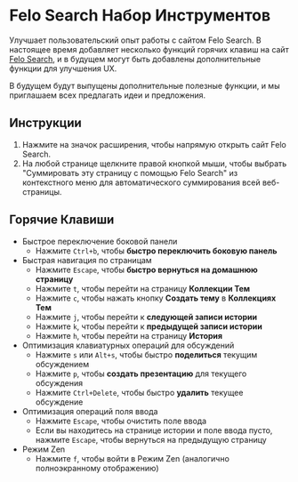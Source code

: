 # Felo Search Набор Инструментов

Улучшает пользовательский опыт работы с сайтом Felo Search. В настоящее время добавляет несколько функций горячих клавиш на сайт [Felo Search](https://felo.ai), и в будущем могут быть добавлены дополнительные функции для улучшения UX.

В будущем будут выпущены дополнительные полезные функции, и мы приглашаем всех предлагать идеи и предложения.

## Инструкции

1. Нажмите на значок расширения, чтобы напрямую открыть сайт Felo Search.
2. На любой странице щелкните правой кнопкой мыши, чтобы выбрать "Суммировать эту страницу с помощью Felo Search" из контекстного меню для автоматического суммирования всей веб-страницы.

## Горячие Клавиши

- Быстрое переключение боковой панели
  - Нажмите `Ctrl+b`, чтобы **быстро переключить боковую панель**
- Быстрая навигация по страницам
  - Нажмите `Escape`, чтобы **быстро вернуться на домашнюю страницу**
  - Нажмите `t`, чтобы перейти на страницу **Коллекции Тем**
  - Нажмите `c`, чтобы нажать кнопку **Создать тему** в **Коллекциях Тем**
  - Нажмите `j`, чтобы перейти к **следующей записи истории**
  - Нажмите `k`, чтобы перейти к **предыдущей записи истории**
  - Нажмите `h`, чтобы перейти на страницу **История**
- Оптимизация клавиатурных операций для обсуждений
  - Нажмите `s` или `Alt+s`, чтобы быстро **поделиться** текущим обсуждением
  - Нажмите `p`, чтобы **создать презентацию** для текущего обсуждения
  - Нажмите `Ctrl+Delete`, чтобы быстро **удалить** текущее обсуждение
- Оптимизация операций поля ввода
  - Нажмите `Escape`, чтобы очистить поле ввода
  - Если вы находитесь на странице истории и поле ввода пусто, нажмите `Escape`, чтобы вернуться на предыдущую страницу
- Режим Zen
  - Нажмите `f`, чтобы войти в Режим Zen (аналогично полноэкранному отображению)